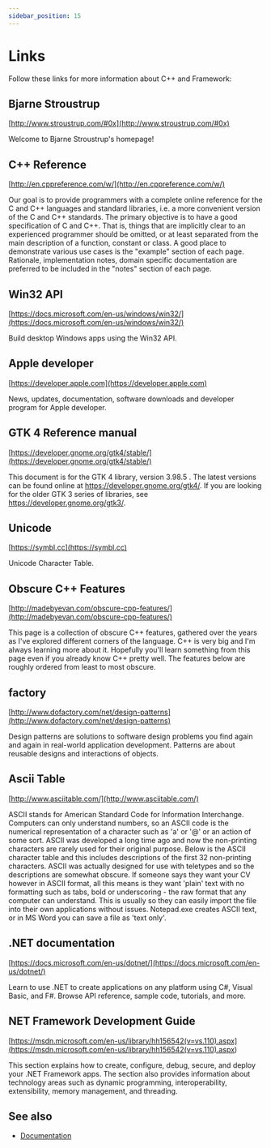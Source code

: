 ```yaml
---
sidebar_position: 15
---
```


# Links

Follow these links for more information about C++ and Framework:

## Bjarne Stroustrup

[http://www.stroustrup.com/#0x](http://www.stroustrup.com/#0x)

Welcome to Bjarne Stroustrup's homepage!

## C++ Reference

[http://en.cppreference.com/w/](http://en.cppreference.com/w/)

Our goal is to provide programmers with a complete online reference for the C and C++ languages and standard libraries, i.e. a more convenient version of the C and C++ standards.
The primary objective is to have a good specification of C and C++. That is, things that are implicitly clear to an experienced programmer should be omitted, or at least separated from the main description of a function, constant or class. A good place to demonstrate various use cases is the "example" section of each page. Rationale, implementation notes, domain specific documentation are preferred to be included in the "notes" section of each page.

## Win32 API

[https://docs.microsoft.com/en-us/windows/win32/](https://docs.microsoft.com/en-us/windows/win32/)

Build desktop Windows apps using the Win32 API.

## Apple developer

[https://developer.apple.com](https://developer.apple.com)

News, updates, documentation, software downloads and developer program for Apple developer.

## GTK 4 Reference manual

[https://developer.gnome.org/gtk4/stable/](https://developer.gnome.org/gtk4/stable/)

This document is for the GTK 4 library, version 3.98.5 . The latest versions can be found online at https://developer.gnome.org/gtk4/. If you are looking for the older GTK 3 series of libraries, see https://developer.gnome.org/gtk3/.

## Unicode

[https://symbl.cc](https://symbl.cc)

Unicode Character Table.

## Obscure C++ Features

[http://madebyevan.com/obscure-cpp-features/](http://madebyevan.com/obscure-cpp-features/)

This page is a collection of obscure C++ features, gathered over the years as I've explored different corners of the language. C++ is very big and I'm always learning more about it. Hopefully you'll learn something from this page even if you already know C++ pretty well. The features below are roughly ordered from least to most obscure.

## factory

[http://www.dofactory.com/net/design-patterns](http://www.dofactory.com/net/design-patterns)

Design patterns are solutions to software design problems you find again and again in real-world application development. Patterns are about reusable designs and interactions of objects.

## Ascii Table

[http://www.asciitable.com/](http://www.asciitable.com/)

ASCII stands for American Standard Code for Information Interchange. Computers can only understand numbers, so an ASCII code is the numerical representation of a character such as 'a' or '@' or an action of some sort. ASCII was developed a long time ago and now the non-printing characters are rarely used for their original purpose. Below is the ASCII character table and this includes descriptions of the first 32 non-printing characters. ASCII was actually designed for use with teletypes and so the descriptions are somewhat obscure. If someone says they want your CV however in ASCII format, all this means is they want 'plain' text with no formatting such as tabs, bold or underscoring - the raw format that any computer can understand. This is usually so they can easily import the file into their own applications without issues. Notepad.exe creates ASCII text, or in MS Word you can save a file as 'text only'.

## .NET documentation

[https://docs.microsoft.com/en-us/dotnet/](https://docs.microsoft.com/en-us/dotnet/)

Learn to use .NET to create applications on any platform using C#, Visual Basic, and F#. Browse API reference, sample code, tutorials, and more.

## NET Framework Development Guide

[https://msdn.microsoft.com/en-us/library/hh156542(v=vs.110).aspx](<https://msdn.microsoft.com/en-us/library/hh156542(v=vs.110).aspx>)

This section explains how to create, configure, debug, secure, and deploy your .NET Framework apps. The section also provides information about technology areas such as dynamic programming, interoperability, extensibility, memory management, and threading.

## See also

- [Documentation](/docs/documentation)
